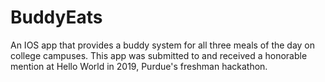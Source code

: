 # BuddyEats

An IOS app that provides a buddy system for all three meals of the day on college campuses. This app was submitted to and received a honorable mention at Hello World in 2019, Purdue's freshman hackathon.
